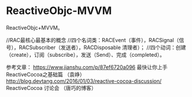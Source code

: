 # ReactiveObjc-MVVM
ReactiveObjc+MVVM。

//RAC最核心最基本的概念
//四个名词类：RACEvent（事件），RACSignal（信号），RACSubscriber（发送者），RACDisposable   清理者）；
//四个动词：创建（create），订阅（subscribe），发送（Send）、完成（completed）。

参考文章：
https://www.jianshu.com/p/87ef6720a096  最快让你上手ReactiveCocoa之基础篇 （袁峥）
http://blog.devtang.com/2016/01/03/reactive-cocoa-discussion/  ReactiveCocoa 讨论会 （唐巧的博客）
